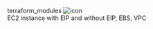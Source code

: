terraform_modules ![icon](https://img.shields.io/badge/any_text-you_like-blue)<br>
EC2 instance with EIP and without EIP, EBS, VPC

